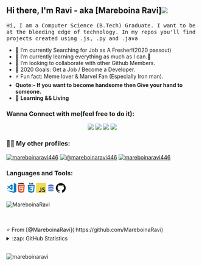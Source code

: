 ## Hi there, I'm Ravi - aka [Mareboina Ravi]<img src="https://raw.githubusercontent.com/MartinHeinz/MartinHeinz/master/wave.gif" width="30px">
<p align="left"> <samp>Hi, I am a Computer Science (B.Tech) Graduate.
 I want to be at the bleeding edge of technology.  
 In my repos you'll find projects created using .js, .py and .java
  
- 🔭 I’m currently Searching for Job as A Fresher!(2020 passout)
- 🌱 I’m currently learning everything as much as I can.🤣
- 👯 I’m looking to collaborate with other Github Members.
- 🥅 2020 Goals: Get a Job / Become a Developer.
- ⚡ Fun fact: Meme lover & Marvel Fan (Especially Iron man).
- **Quote:- If you want to become handsome then Give your hand to someone.**
- 📒 **Learning && Living**

### Wanna Connect with me(feel free to do it):

<p align="center">
<a href="https://www.linkedin.com/in/ravimareboina/"><img src="https://img.shields.io/badge/linkedin-%230077B5.svg?&style=for-the-badge&logo=linkedin&logoColor=white"/></a>
<a href="https://www.instagram.com/ravi.naani/"><img src="https://img.shields.io/badge/instagram-%23E4405F.svg?&style=for-the-badge&logo=instagram&logoColor=white"/></a>
<a href="https://www.facebook.com/ravi.naani.775/"><img src="https://img.shields.io/badge/facebook-%23E4405F.svg?&style=for-the-badge&logo=facebook&logoColor=white"/></a>
 <a href="https://www.gmail.com/mareboinaravi446@gmail.com"><img src="https://img.shields.io/badge/gmail-%230077B5.svg?&style=for-the-badge&logo=gmail&logoColor=white"/></a>
</p>

<h3 align="left">👨‍💻 My other profiles:</h3>
<p>
<a href="https://dev.to/mareboinaravi" target="blank"><img align="center" src="https://d2fltix0v2e0sb.cloudfront.net/dev-badge.svg" alt="mareboinaravi446" height="30" width="40" /></a>
<a href="https://medium.com/@mareboinaravi446" target="blank"><img align="center" src="https://cdn.jsdelivr.net/npm/simple-icons@3.0.1/icons/medium.svg" alt="@mareboinaravi446" height="30" width="40" /></a>
<a href="https://www.hackerrank.com/mareboinaravi446" target="blank"><img align="center" src="https://cdn.jsdelivr.net/npm/simple-icons@3.0.1/icons/hackerrank.svg" alt="mareboinaravi446" height="30" width="40" /></a>
</p>

### Languages and Tools:

<img align="left" alt="Visual Studio Code" width="26px" src="https://raw.githubusercontent.com/github/explore/80688e429a7d4ef2fca1e82350fe8e3517d3494d/topics/visual-studio-code/visual-studio-code.png" />
<img align="left" alt="HTML5" width="26px" src="https://raw.githubusercontent.com/github/explore/80688e429a7d4ef2fca1e82350fe8e3517d3494d/topics/html/html.png" />
<img align="left" alt="CSS3" width="26px" src="https://raw.githubusercontent.com/github/explore/80688e429a7d4ef2fca1e82350fe8e3517d3494d/topics/css/css.png" />
<img align="left" alt="JavaScript" width="26px" src="https://raw.githubusercontent.com/github/explore/80688e429a7d4ef2fca1e82350fe8e3517d3494d/topics/javascript/javascript.png" />
<img align="left" alt="SQL" width="26px" src="https://raw.githubusercontent.com/github/explore/80688e429a7d4ef2fca1e82350fe8e3517d3494d/topics/sql/sql.png" />
<img align="left" alt="GitHub" width="26px" src="https://raw.githubusercontent.com/github/explore/78df643247d429f6cc873026c0622819ad797942/topics/github/github.png" />
<br />
<br /><p><img src="https://github-readme-stats.vercel.app/api/top-langs?username=MareboinaRavi&show_icons=true&locale=en&layout=compact" alt="MareboinaRavi" /></p>
<br />
<br />
⭐️ From [@MareboinaRavi]( https://github.com/MareboinaRavi)
<br />
 <details close>
<summary>:zap: GitHub Statistics</summary>
  <img src="https://github-readme-stats.vercel.app/api?username=MareboinaRavi&show_icons=true&theme=nord" width="400px">
</details>
<br />
<p > <img align="left" src="https://komarev.com/ghpvc/?username=mareboinaravi" alt="mareboinaravi" /> </p>

